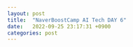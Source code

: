```yaml
---
layout: post
title:  "NaverBoostCamp AI Tech DAY 6"
date:   2022-09-25 23:17:31 +0900
categories: post
---
```

